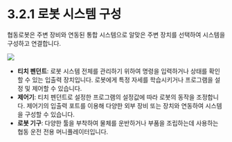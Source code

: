 ﻿# 3.2.1 로봇 시스템 구성

협동로봇은 주변 장비와 연동된 통합 시스템으로 알맞은 주변 장치를 선택하여 시스템을 구성하고 연결합니다.

![](../../_assets/robot\_system\_compostion.png)

* **티치 펜던트**: 로봇 시스템 전체를 관리하기 위하여 명령을 입력하거나 상태를 확인할 수 있는 입출력 장치입니다. 로봇에게 특정 자세를 학습시키거나 프로그램을 설정 및 제어할 수 있습니다.
* **제어기**: 티치 펜던트로 설정한 프로그램의 설정값에 따라 로봇의 동작을 조정합니다. 제어기의 입출력 포트를 이용해 다양한 외부 장비 또는 장치와 연동하여 시스템을 구성할 수 있습니다.
* **로봇 기구**: 다양한 툴을 부착하여 물체를 운반하거나 부품을 조립하는데 사용하는 협동 운전 전용 머니퓰레이터입니다.
